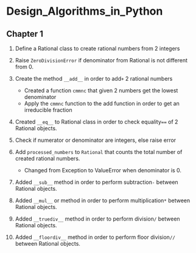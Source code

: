 # Design_Algorithms_in_Python

## Chapter 1
1. Define a Rational class to create rational numbers from 2 integers
2. Raise `ZeroDivisionError` if denominator from Rational is not different from 0.
3. Create the method `__add__` in order to add`+` 2 rational numbers
    - Created a function `cmmnc` that given 2 numbers get the lowest denominator 
    - Apply the `cmmnc` function to the add function in order to get an irreducible fraction
    
4. Created `__eq__` to Rational class in order to check equality`==` of 2 Rational objects.
5. Check if numerator or denominator are integers, else raise error
6. Add `processed_numbers` to `Rational` that counts the total number of created rational numbers.
   - Changed from Exception to ValueError when denominator is 0.

7. Added `__sub__` method in order to perform subtraction`-` between Rational objects.
8. Added `__mul__` or method in order to perform multiplication`*` between Rational objects.
9. Added `__truediv__` method in order to perform division`/` between Rational objects.
10. Added `__floordiv__` method in order to perform floor division`//` between Rational objects.


